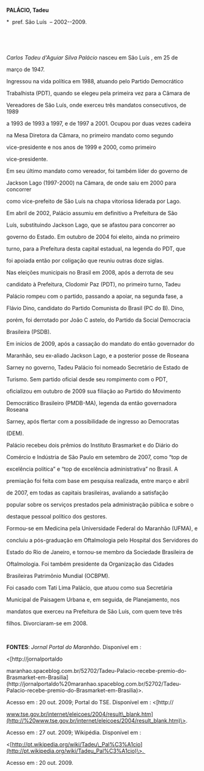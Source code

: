 **PALÁCIO, Tadeu**



\*  pref. São Luís  – 2002--2009.



 



 



*Carlos Tadeu d'Aguiar Silva Palácio* nasceu em São Luís , em 25 de

março de 1947.



Ingressou na vida política em 1988, atuando pelo Partido Democrático

Trabalhista (PDT), quando se elegeu pela primeira vez para a Câmara de

Vereadores de São Luís, onde exerceu três mandatos consecutivos, de 1989

a 1993 de 1993 a 1997, e de 1997 a 2001. Ocupou por duas vezes cadeira

na Mesa Diretora da Câmara, no primeiro mandato como segundo

vice-presidente e nos anos de 1999 e 2000, como primeiro

vice-presidente.



Em seu último mandato como vereador, foi também líder do governo de

Jackson Lago (1997-2000) na Câmara, de onde saiu em 2000 para concorrer

como vice-prefeito de São Luís na chapa vitoriosa liderada por Lago.



Em abril de 2002, Palácio assumiu em definitivo a Prefeitura de São

Luís, substituindo Jackson Lago, que se afastou para concorrer ao

governo do Estado. Em outubro de 2004 foi eleito, ainda no primeiro

turno, para a Prefeitura desta capital estadual, na legenda do PDT, que

foi apoiada então por coligação que reuniu outras doze siglas.



Nas eleições municipais no Brasil em 2008, após a derrota de seu

candidato à Prefeitura, Clodomir Paz (PDT), no primeiro turno, Tadeu

Palácio rompeu com o partido, passando a apoiar, na segunda fase, a

Flávio Dino, candidato do Partido Comunista do Brasil (PC do B). Dino,

porém, foi derrotado por João C astelo, do Partido da Social Democracia

Brasileira (PSDB).



Em inícios de 2009, após a cassação do mandato do então governador do

Maranhão, seu ex-aliado Jackson Lago, e a posterior posse de Roseana

Sarney no governo, Tadeu Palácio foi nomeado Secretário de Estado de

Turismo. Sem partido oficial desde seu rompimento com o PDT,  

oficializou em outubro de 2009 sua filiação ao Partido do Movimento

Democrático Brasileiro (PMDB-MA), legenda da então governadora Roseana

Sarney, após flertar com a possibilidade de ingresso ao Democratas

(DEM).



Palácio recebeu dois prêmios do Instituto Brasmarket e do Diário do

Comércio e Indústria de São Paulo em setembro de 2007, como “top de

excelência política” e “top de excelência administrativa” no Brasil. A

premiação foi feita com base em pesquisa realizada, entre março e abril

de 2007, em todas as capitais brasileiras, avaliando a satisfação

popular sobre os serviços prestados pela administração pública e sobre o

destaque pessoal político dos gestores.



Formou-se em Medicina pela Universidade Federal do Maranhão (UFMA), e

concluiu a pós-graduação em Oftalmologia pelo Hospital dos Servidores do

Estado do Rio de Janeiro, e tornou-se membro da Sociedade Brasileira de

Oftalmologia. Foi também presidente da Organização das Cidades

Brasileiras Patrimônio Mundial (OCBPM).



Foi casado com Tati Lima Palácio, que atuou como sua Secretária

Municipal de Paisagem Urbana e, em seguida, de Planejamento, nos

mandatos que exerceu na Prefeitura de São Luís, com quem teve três

filhos. Divorciaram-se em 2008.



 



**FONTES**: *Jornal Portal do Maranhão*. Disponível em :

\<[http://jornalportaldo

maranhao.spaceblog.com.br/52702/Tadeu-Palacio-recebe-premio-do-Brasmarket-em-Brasilia](http://jornalportaldo%20maranhao.spaceblog.com.br/52702/Tadeu-Palacio-recebe-premio-do-Brasmarket-em-Brasilia)\>.

Acesso em : 20 out. 2009; Portal do TSE. Disponível em : \<[http://

www.tse.gov.br/internet/eleicoes/2004/result\_blank.htm](http://%20www.tse.gov.br/internet/eleicoes/2004/result_blank.htm)\>.

Acesso em : 27 out. 2009; Wikipédia. Disponível em :

\<[http://pt.wikipedia.org/wiki/Tadeu\_Pal%C3%A1cio](http://pt.wikipedia.org/wiki/Tadeu_Pal%C3%A1cio)\>. 



Acesso em : 20 out. 2009.



 



 



 



 



 



 



 



 



 



 

